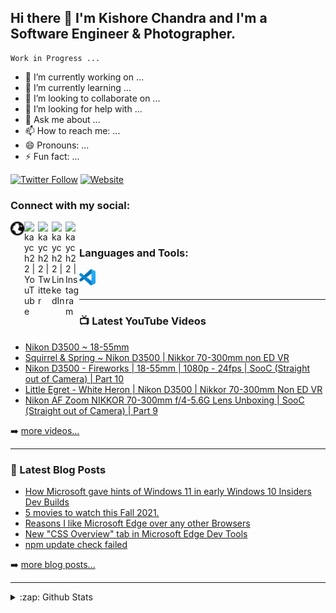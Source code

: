 <!-- ### Hi there 👋 I'm Kishore Chandra -->

<!-- **kaych22/kaych22** is a ✨ _special_ ✨ repository because its `README.md` (this file) appears on your GitHub profile. -->

## Hi there 👋 I'm Kishore Chandra and I'm a Software Engineer & Photographer.
    
    Work in Progress ...

- 🔭 I’m currently working on ...
- 🌱 I’m currently learning ...
- 👯 I’m looking to collaborate on ...
- 🤔 I’m looking for help with ...
- 💬 Ask me about ...
- 📫 How to reach me: ...
- 😄 Pronouns: ...
- ⚡ Fun fact: ...


[![Twitter Follow](https://img.shields.io/twitter/follow/kashyapkashyp?color=1DA1F2&logo=twitter&style=for-the-badge)](https://twitter.com/intent/follow?original_referer=https%3A%2F%2Fgithub.com%2Fkashyapkashyp&screen_name=kashyapkashyp)
[![Website](https://img.shields.io/website?label=factya.blogspot.com&style=for-the-badge&url=https%3A%2F%2Ffactya.blogspot.com)](http://factya.blogspot.com)


### Connect with my social:

[<img align="left" alt="factya.blogspot.com" width="22px" src="https://raw.githubusercontent.com/iconic/open-iconic/master/svg/globe.svg" />][website]
[<img align="left" alt="kaych22 | YouTube" width="22px" src="https://cdn.jsdelivr.net/npm/simple-icons@v3/icons/youtube.svg" />][youtube]
[<img align="left" alt="kaych22 | Twitter" width="22px" src="https://cdn.jsdelivr.net/npm/simple-icons@v3/icons/twitter.svg" />][twitter]
[<img align="left" alt="kaych22 | LinkedIn" width="22px" src="https://cdn.jsdelivr.net/npm/simple-icons@v3/icons/linkedin.svg" />][linkedin]
[<img align="left" alt="kaych22 | Instagram" width="22px" src="https://cdn.jsdelivr.net/npm/simple-icons@v3/icons/instagram.svg" />][instagram]

<br />

### Languages and Tools:

<img align="left" alt="Visual Studio Code" width="26px" src="https://raw.githubusercontent.com/github/explore/80688e429a7d4ef2fca1e82350fe8e3517d3494d/topics/visual-studio-code/visual-studio-code.png" />

<br />
<br />

---

### 📺 Latest YouTube Videos

<!-- YOUTUBE:START -->
- [Nikon D3500 ~ 18-55mm](https://www.youtube.com/watch?v=Oop71OfXPBc)
- [Squirrel &amp; Spring ~ Nikon D3500 | Nikkor 70-300mm non ED VR](https://www.youtube.com/watch?v=Sgi-8vOzQco)
- [Nikon D3500 - Fireworks | 18-55mm | 1080p - 24fps | SooC &lpar;Straight out of Camera&rpar; | Part 10](https://www.youtube.com/watch?v=jpZTuCN8hP4)
- [Little Egret - White Heron | Nikon D3500 | Nikkor 70-300mm Non ED VR](https://www.youtube.com/watch?v=2sAlrYsKnj4)
- [Nikon AF Zoom NIKKOR 70-300mm f/4-5.6G Lens Unboxing |  SooC &lpar;Straight out of Camera&rpar; | Part 9](https://www.youtube.com/watch?v=z8CQ5GjMoh0)
<!-- YOUTUBE:END -->

➡️ [more videos...](https://www.youtube.com/channel/UCDR585XSUwK6DUQR7CHy9VA)

---

### 📕 Latest Blog Posts

<!-- BLOG-POST-LIST:START -->
- [How Microsoft gave hints of Windows 11 in early Windows 10 Insiders Dev Builds](http://factya.blogspot.com/2021/11/how-microsoft-gave-hints-of-windows-11.html)
- [5 movies to watch this Fall 2021.](http://factya.blogspot.com/2021/11/5-movies-to-watch-this-winter.html)
- [Reasons I like Microsoft Edge over any other Browsers](http://factya.blogspot.com/2021/11/reasons-i-like-microsoft-edge-over-any.html)
- [New &quot;CSS Overview&quot; tab in Microsoft Edge Dev Tools](http://factya.blogspot.com/2021/11/css-overview-tab-in-microsoft-edge-dev.html)
- [npm update check failed](http://factya.blogspot.com/2021/11/npm-update-check-failed.html)
<!-- BLOG-POST-LIST:END -->

➡️ [more blog posts...](http://factya.blogspot.com/)

---


<details>
  <summary>:zap: Github Stats</summary>

  <img align="left" alt="kaych22's Github Stats" src="https://github-readme-stats.kaych22.vercel.app/api?username=kaych22&show_icons=true&hide_border=true" />

</details>

[website]: http://factya.blogspot.com/
[twitter]: https://twitter.com/
[youtube]: https://youtube.com/
[instagram]: https://instagram.com/
[linkedin]: https://linkedin.com/in/
